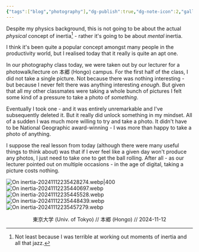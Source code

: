 ```yaml
---
{"tags":["blog","photography"],"dg-publish":true,"dg-note-icon":2,"gallery":true,"dg-pass-frontmatter":true,"permalink":"/Zettelkasten/On inertia/","dgPassFrontmatter":true,"noteIcon":2,"created":"2024-11-12T23:45:38.333+09:00"}
---
```



Despite my physics background, this is not going to be about the actual *physical* concept of inertia[^1] - rather it's going to be about *mental* inertia.

I think it's been quite a popular concept amongst many people in the productivity world, but I realised today that it really is quite an apt one.

In our photography class today, we were taken out by our lecturer for a photowalk/lecture on 本郷 (Hongo) campus. For the first half of the class, I did not take a single picture. Not because there was nothing interesting - but because I never felt there was anything interesting *enough*. But given that all my other classmates were taking a whole bunch of pictures I felt some kind of a pressure to take a photo of *something*.

Eventually I took one - and it was entirely unremarkable and I've subsequently deleted it. But it really did unlock something in my mindset. All of a sudden I was much more willing to try and take a photo. It didn't have to be National Geographic award-winning - I was more than happy to take a photo of anything.

I suppose the real lesson from today (although there were many useful things to think about) was that if I ever feel like a given day won't produce any photos, I just need to take one to get the ball rolling. After all - as our lecturer pointed out on multiple occasions - in the age of digital, taking a picture costs nothing.

![On inertia-20241112235428274.webp|400](/img/user/Images/On%20inertia-20241112235428274.webp)
![On inertia-20241112235440697.webp](/img/user/Images/On%20inertia-20241112235440697.webp)
![On inertia-20241112235445528.webp](/img/user/Images/On%20inertia-20241112235445528.webp)
![On inertia-20241112235448439.webp](/img/user/Images/On%20inertia-20241112235448439.webp)
![On inertia-20241112235457279.webp](/img/user/Images/On%20inertia-20241112235457279.webp)
<div align="center">東京大学 (Univ. of Tokyo) // 本郷 (Hongo) // 2024-11-12</div>

[^1]: Not least because I was terrible at working out moments of inertia and all that jazz.